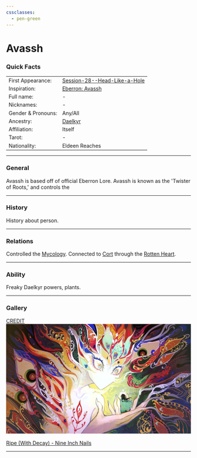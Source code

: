 ```yaml
---
cssclasses:
  - pen-green
---
```

<link rel="stylesheet" href="https://cdn.jsdelivr.net/npm/rpg-awesome@latest/css/rpg-awesome.min.css">
<link rel="stylesheet" href="https://cdn.jsdelivr.net/npm/remixicon@4.5.0/fonts/remixicon.min.css"> 

# Avassh <i class="ra ra-dead-tree"></i>
### Quick Facts

|                    |                                                                                                                        |
| ------------------ | ---------------------------------------------------------------------------------------------------------------------- |
| First Appearance:  | [Session-28--Head-Like-a-Hole](../Session-Notes/-6-Hand-me-my-shovel-we-are-going-in/Session-28--Head-Like-a-Hole.md) |
| Inspiration:          | [Eberron: Avassh](https://eberron.fandom.com/wiki/Avassh)                                                              |
| Full name:         | -                                                                                                                      |
| Nicknames:         | -                                                                                                                      |
| Gender & Pronouns: | Any/All                                                                                                                |
| Ancestry:          | [Daelkyr](../Groups/Daelkyr.md)                                                                                       |
| Affiliation:       | Itself                                                                                                                 |
| Tarot:             | -                                                                                                                      |
| Nationality:       | Eldeen Reaches                                                                                                         |
***
### General <i class="ri-checkbox-blank-line"></i>
Avassh is based off of official Eberron Lore.
Avassh is known as the 'Twister of Roots,' and controls the 


***
### History <i class="ri-history-line"></i>
History <i class="ri-history-line"></i> about person.

***
### Relations <i class="ri-user-line"></i>
Controlled the [Mycology](../Groups/Mycology.md).
Connected to [Cort](-Player/Cort.md) through the [Rotten Heart](../Elements-of-the-Prophecy/1-The-Corruption.md).

***
### Ability <i class="ri-star-line"></i>
Freaky Daelkyr powers, plants.

***
### Gallery <i class="ri-image-line"></i>

[CREDIT](https://www.instagram.com/silly_chaotic/)
![avaash-one](-images/avaash-one.jpg)

[Ripe (With Decay) - Nine Inch Nails](https://youtu.be/HkrUlSKRQRo?si=ytjKI4sY1uFdRnrJ)

***
